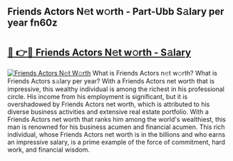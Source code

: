 ## Friends Actors N𝚎t w𝚘rth - Part-Ubb S𝚊lary per year fn60z

# <h2><a href="http://gc127jx.nevu.top/?p=Friends+Actors">🔗 👉🔴 Friends Actors N𝚎t w𝚘rth - S𝚊lary</a></h2>

[![Friends Actors N𝚎t W𝚘rth](https://i.imgur.com/Oavwk0R.jpeg)](http://gc127jx.nevu.top/?p=Friends+Actors)
What is Friends Actors n𝚎t w𝚘rth? What is Friends Actors s𝚊lary per year?
With a Friends Actors net worth that is impressive, this wealthy individual is among the richest in his professional circle. His income from his employment is significant, but it is overshadowed by Friends Actors net worth, which is attributed to his diverse business activities and extensive real estate portfolio. With a Friends Actors net worth that ranks him among the world's wealthiest, this man is renowned for his business acumen and financial acumen. This rich individual, whose Friends Actors net worth is in the billions and who earns an impressive salary, is a prime example of the force of commitment, hard work, and financial wisdom.
